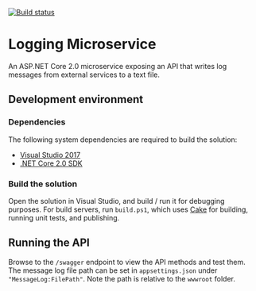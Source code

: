 [![Build status](https://ci.appveyor.com/api/projects/status/qrfj04cvnrv1n1nf?svg=true)](https://ci.appveyor.com/project/daveraine/logging-microservice)

# Logging Microservice

An ASP.NET Core 2.0 microservice exposing an API that writes log messages from external services to a text file.

## Development environment

### Dependencies

The following system dependencies are required to build the solution:

* [Visual Studio 2017](https://www.visualstudio.com/downloads/)
* [.NET Core 2.0 SDK](https://www.microsoft.com/net/download/core)

### Build the solution

Open the solution in Visual Studio, and build / run it for debugging purposes. For build servers, run `build.ps1`, which uses [Cake](https://cakebuild.net) for building, running unit tests, and publishing.

## Running the API

Browse to the `/swagger` endpoint to view the API methods and test them. The message log file path can be set in `appsettings.json` under `"MessageLog:FilePath"`. Note the path is relative to the `wwwroot` folder.